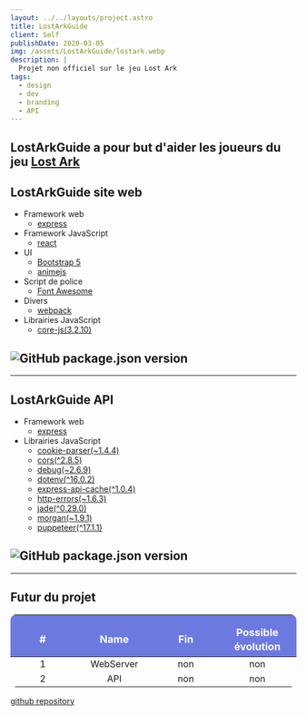 ```yaml
---
layout: ../../layouts/project.astro
title: LostArkGuide
client: Self
publishDate: 2020-03-05 
img: /assets/LostArkGuide/lostark.webp
description: |
  Projet non officiel sur le jeu Lost Ark
tags:
  - design
  - dev
  - branding
  - API
---
```


<style>
table {
  border-radius: 10px;
  overflow: hidden;
  border-collapse: collapse;
}
table th {
    padding-top: 18px;
    padding-bottom: 18px
    font-family: Lato-Bold;
    font-size: 18px;
    color: #fff;
    line-height: 1.4;
    background-color: #6c7ae0;
    width:15%
}
</style>

## LostArkGuide a pour but d'aider les joueurs du jeu [Lost Ark](https://www.playlostark.com/fr-fr/)

## LostArkGuide site web

- Framework web
  - [express](https://expressjs.com/fr/)
- Framework JavaScript
  - [react](https://fr.reactjs.org/)
- UI
  - [Bootstrap 5](https://getbootstrap.com/docs/5.1/getting-started/introduction/)
  - [animejs](https://animejs.com/)
- Script de police
  - [Font Awesome](https://fontawesome.com/)
- Divers
  - [webpack](https://webpack.js.org/)
- Librairies JavaScript
  - [core-js(3.2.10)](https://www.npmjs.com/package/core-js)

## ![GitHub package.json version](https://img.shields.io/github/package-json/v/SandBox-AD/LostArkGuide-Client?color=r&style=for-the-badge)

---

## LostArkGuide API

- Framework web
  - [express](https://expressjs.com/fr/)
- Librairies JavaScript
  - [cookie-parser(~1.4.4)](https://www.npmjs.com/package/cookie-parser/v/1.4.4)
  - [cors(^2.8.5)](https://www.npmjs.com/package/cors)
  - [debug(~2.6.9)](https://www.npmjs.com/package/debug/v/2.6.9)
  - [dotenv(^16.0.2)](https://www.npmjs.com/package/dotenv)
  - [express-api-cache(^1.0.4)](https://www.npmjs.com/package/express-api-cache)
  - [http-errors(~1.6.3)](https://www.npmjs.com/package/http-errors/v/1.6.3)
  - [jade(^0.29.0)](https://www.npmjs.com/package/pug)
  - [morgan(~1.9.1)](https://www.npmjs.com/package/morgan/v/1.9.1)
  - [puppeteer(^17.1.1)](https://www.npmjs.com/package/puppeteer)

## ![GitHub package.json version](https://img.shields.io/github/package-json/v/SandBox-AD/LostArkGuide-API?color=r&style=for-the-badge)

---

## Futur du projet

|  #  |   Name    | Fin | Possible évolution |
| :-: | :-------: | :-: | :----------------: |
|  1  | WebServer | non |        non         |
|  2  |    API    | non |        non         |

[github repository](https://github.com/SandBox-AD/LostArkGuide)
